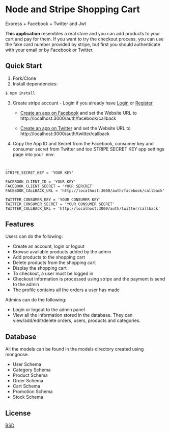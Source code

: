 # Node and Stripe Shopping Cart

Express + Facebook + Twitter and Jwt

**This application** resembles a real store and you can add products to your cart and pay for them. If you want to try the checkout process, you can use the fake card number provided by stripe, but first you should authenticate with your email or by Facebook or Twitter.

## Quick Start

1. Fork/Clone
2. Install dependencies:

```bash
$ npm install
```
3. Create stripe account - Login if you already have [Login](https://dashboard.stripe.com/login) or [Register](https://dashboard.stripe.com/register)

   - [Create an app on Facebook](https://developers.facebook.com/apps) and set the Website URL to http://localhost:3000/auth/facebook/callback

   - [Create an app on Twitter](https://apps.twitter.com/) and set the Website URL to http://localhost:3000/auth/twitter/callback

4. Copy the App ID and Secret from the Facebook, consumer key and consumer secret from Twitter and too STRIPE SECRET KEY app settings page into your .env:

```

...
STRIPE_SECRET_KEY = 'YOUR KEY'

FACEBOOK_CLIENT_ID = 'YOUR KEY'
FACEBOOK_CLIENT_SECRET = 'YOUR SERCRET'
FACEBOOK_CALLBACK_URL = 'http://localhost:3000/auth/facebook/callback'

TWITTER_CONSUMER_KEY = 'YOUR CONSUMER KEY'
TWITTER_CONSUMER_SECRET = 'YOUR CONSUMER SECRET'
TWITTER_CALLBACK_URL = 'http://localhost:3000/auth/twitter/callback'

```

## Features

Users can do the following:

- Create an account, login or logout
- Browse available products added by the admin
- Add products to the shopping cart
- Delete products from the shopping cart
- Display the shopping cart
- To checkout, a user must be logged in
- Checkout information is processed using stripe and the payment is send to the admin
- The profile contains all the orders a user has made

Admins can do the following:

- Login or logout to the admin panel
- View all the information stored in the database. They can view/add/edit/delete orders, users, products and categories.

## Database

All the models can be found in the models directory created using mongoose.

- User Schema
- Category Schema
- Product Schema
- Order Schema
- Cart Schema
- Promotion Schema
- Stock Schema

## License
[BSD](https://github.com/riahimohamed/server/blob/main/LICENSE)
